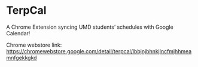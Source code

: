 # TerpCal

A Chrome Extension syncing UMD students’ schedules with Google Calendar!

Chrome webstore link: https://chromewebstore.google.com/detail/terpcal/lbbjnjbhnkjlncfmjhhmeamnfgekkgkd
